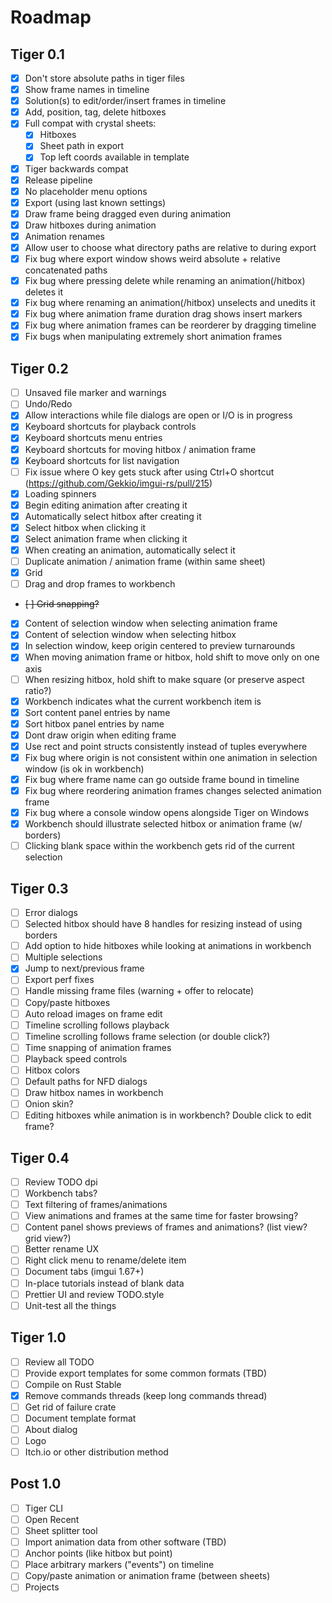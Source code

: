 
# Roadmap

## Tiger 0.1
- [x] Don't store absolute paths in tiger files
- [x] Show frame names in timeline
- [x] Solution(s) to edit/order/insert frames in timeline
- [x] Add, position, tag, delete hitboxes
- [x] Full compat with crystal sheets:
	- [x] Hitboxes
	- [x] Sheet path in export
	- [x] Top left coords available in template
- [x] Tiger backwards compat
- [x] Release pipeline
- [x] No placeholder menu options
- [x] Export (using last known settings)
- [x] Draw frame being dragged even during animation
- [x] Draw hitboxes during animation
- [x] Animation renames
- [x] Allow user to choose what directory paths are relative to during export
- [x] Fix bug where export window shows weird absolute + relative concatenated paths
- [x] Fix bug where pressing delete while renaming an animation(/hitbox) deletes it
- [x] Fix bug where renaming an animation(/hitbox) unselects and unedits it
- [x] Fix bug where animation frame duration drag shows insert markers
- [x] Fix bug where animation frames can be reorderer by dragging timeline
- [x] Fix bugs when manipulating extremely short animation frames

## Tiger 0.2
- [ ] Unsaved file marker and warnings
- [ ] Undo/Redo
- [x] Allow interactions while file dialogs are open or I/O is in progress
- [x] Keyboard shortcuts for playback controls
- [x] Keyboard shortcuts menu entries
- [x] Keyboard shortcuts for moving hitbox / animation frame
- [x] Keyboard shortcuts for list navigation
- [ ] Fix issue where O key gets stuck after using Ctrl+O shortcut (https://github.com/Gekkio/imgui-rs/pull/215)
- [x] Loading spinners
- [x] Begin editing animation after creating it
- [x] Automatically select hitbox after creating it
- [x] Select hitbox when clicking it
- [x] Select animation frame when clicking it
- [x] When creating an animation, automatically select it
- [ ] Duplicate animation / animation frame (within same sheet)
- [x] Grid
- [ ] Drag and drop frames to workbench
- ~~[ ] Grid snapping?~~
- [x] Content of selection window when selecting animation frame
- [x] Content of selection window when selecting hitbox
- [x] In selection window, keep origin centered to preview turnarounds
- [x] When moving animation frame or hitbox, hold shift to move only on one axis
- [ ] When resizing hitbox, hold shift to make square (or preserve aspect ratio?)
- [x] Workbench indicates what the current workbench item is
- [x] Sort content panel entries by name
- [x] Sort hitbox panel entries by name
- [x] Dont draw origin when editing frame
- [x] Use rect and point structs consistently instead of tuples everywhere
- [x] Fix bug where origin is not consistent within one animation in selection window (is ok in workbench)
- [x] Fix bug where frame name can go outside frame bound in timeline
- [x] Fix bug where reordering animation frames changes selected animation frame
- [x] Fix bug where a console window opens alongside Tiger on Windows
- [x] Workbench should illustrate selected hitbox or animation frame (w/ borders)
- [ ] Clicking blank space within the workbench gets rid of the current selection

## Tiger 0.3
- [ ] Error dialogs
- [ ] Selected hitbox should have 8 handles for resizing instead of using borders
- [ ] Add option to hide hitboxes while looking at animations in workbench
- [ ] Multiple selections
- [x] Jump to next/previous frame
- [ ] Export perf fixes
- [ ] Handle missing frame files (warning + offer to relocate)
- [ ] Copy/paste hitboxes
- [ ] Auto reload images on frame edit
- [ ] Timeline scrolling follows playback
- [ ] Timeline scrolling follows frame selection (or double click?)
- [ ] Time snapping of animation frames
- [ ] Playback speed controls
- [ ] Hitbox colors
- [ ] Default paths for NFD dialogs
- [ ] Draw hitbox names in workbench
- [ ] Onion skin?
- [ ] Editing hitboxes while animation is in workbench? Double click to edit frame?

## Tiger 0.4
- [ ] Review TODO dpi
- [ ] Workbench tabs?
- [ ] Text filtering of frames/animations
- [ ] View animations and frames at the same time for faster browsing?
- [ ] Content panel shows previews of frames and animations? (list view? grid view?)
- [ ] Better rename UX
- [ ] Right click menu to rename/delete item
- [ ] Document tabs (imgui 1.67+)
- [ ] In-place tutorials instead of blank data
- [ ] Prettier UI and review TODO.style
- [ ] Unit-test all the things

## Tiger 1.0
- [ ] Review all TODO
- [ ] Provide export templates for some common formats (TBD)
- [ ] Compile on Rust Stable
- [x] Remove commands threads (keep long commands thread)
- [ ] Get rid of failure crate
- [ ] Document template format
- [ ] About dialog
- [ ] Logo
- [ ] Itch.io or other distribution method

## Post 1.0
- [ ] Tiger CLI
- [ ] Open Recent
- [ ] Sheet splitter tool
- [ ] Import animation data from other software (TBD)
- [ ] Anchor points (like hitbox but point)
- [ ] Place arbitrary markers ("events") on timeline
- [ ] Copy/paste animation or animation frame (between sheets)
- [ ] Projects
